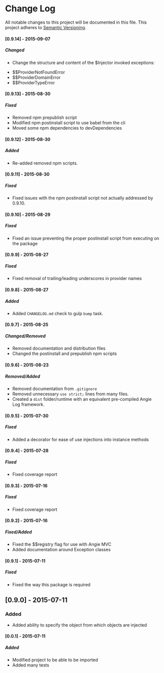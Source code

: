 # Change Log
All notable changes to this project will be documented in this file.
This project adheres to [Semantic Versioning](http://semver.org/).

#### [0.9.14] - 2015-09-07
##### Changed
- Change the structure and content of the $Injector invoked exceptions:
* $$ProviderNotFoundError
* $$ProviderDomainError
* $$ProviderTypeError

#### [0.9.13] - 2015-08-30
##### Fixed
- Removed npm prepublish script
- Modified npm postinstall script to use babel from the cli
- Moved some npm dependencies to devDependencies

#### [0.9.12] - 2015-08-30
##### Added
- Re-added removed npm scripts.

#### [0.9.11] - 2015-08-30
##### Fixed
- Fixed issues with the npm postinstall script not actually addressed by 0.9.10.

#### [0.9.10] - 2015-08-29
##### Fixed
- Fixed an issue preventing the proper postinstall script from executing on the package

#### [0.9.9] - 2015-08-27
##### Fixed
- Fixed removal of trailing/leading underscores in provider names

#### [0.9.8] - 2015-08-27
##### Added
- Added `CHANGELOG.md` check to gulp `bump` task.

#### [0.9.7] - 2015-08-25
##### Changed/Removed
- Removed documentation and distribution files
- Changed the postinstall and prepublish npm scripts

#### [0.9.6] - 2015-08-23
##### Removed/Added
- Removed documentation from `.gitignore`
- Removed unnecessary `use strict;` lines from many files.
- Created a `dist` folder/runtime with an equivalent pre-compiled Angie Log framework.

#### [0.9.5] - 2015-07-30
##### Fixed
- Added a decorator for ease of use injections into instance methods

#### [0.9.4] - 2015-07-28
##### Fixed
- Fixed coverage report

#### [0.9.3] - 2015-07-16
##### Fixed
- Fixed coverage report

#### [0.9.2] - 2015-07-16
##### Fixed/Added
- Fixed the $$registry flag for use with Angie MVC
- Added documentation around Exception classes

#### [0.9.1] - 2015-07-11
##### Fixed
- Fixed the way this package is required

## [0.9.0] - 2015-07-11
### Added
- Added ability to specify the object from which objects are injected

#### [0.0.1] - 2015-07-11
##### Added
- Modified project to be able to be imported
- Added many tests